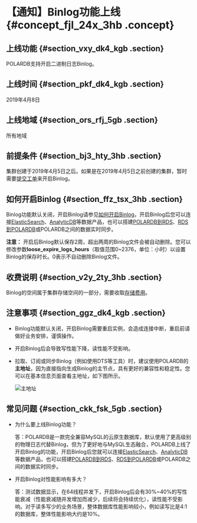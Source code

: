 # 【通知】Binlog功能上线 {#concept_fjl_24x_3hb .concept}

## 上线功能 {#section_vxy_dk4_kgb .section}

POLARDB支持开启二进制日志Binlog。

## 上线时间 {#section_pkf_dk4_kgb .section}

2019年4月8日

## 上线地域 {#section_ors_rfj_5gb .section}

所有地域

## 前提条件 {#section_bj3_hty_3hb .section}

集群创建于2019年4月5日之后。如果是在2019年4月5日之前创建的集群，暂时需要[提交工单](https://selfservice.console.aliyun.com/ticket/createIndex)来开启Binlog。

## 如何开启Binlog {#section_ffz_tsx_3hb .section}

Binlog功能默认关闭，开启Binlog请参见[如何开启Binlog](../../../../../cn.zh-CN/用户指南/如何开启Binlog.md#)，开启Binlog后您可以连接[ElasticSearch](https://help.aliyun.com/document_detail/90777.html)、[AnalyticDB](https://help.aliyun.com/document_detail/98724.html)等数据产品，也可以搭建[POLARDB到RDS](https://help.aliyun.com/document_detail/102184.html)、[RDS到POLARDB](https://help.aliyun.com/document_detail/102185.html)或POLARDB之间的数据实时同步。

**注意：** 开启后Binlog默认保存2周，超出两周的Binlog文件会被自动删除。您可以修改参数**loose\_expire\_logs\_hours**（取值范围0~2376，单位：小时）以设置Binlog的保存时长。0表示不自动删除Binlog文件。

## 收费说明 {#section_v2y_2ty_3hb .section}

Binlog的空间属于集群存储空间的一部分，需要收取[存储费用](cn.zh-CN/产品简介/规格与定价.md#)。

## 注意事项 {#section_ggz_dk4_kgb .section}

-   Binlog功能默认关闭，开启Binlog需要重启实例，会造成连接中断，重启前请做好业务安排，谨慎操作。
-   开启Binlog后会导致写性能下降，读性能不受影响。
-   拉取、订阅或同步Binlog（例如使用DTS等工具）时，建议使用POLARDB的**主地址**，因为直接指向生成Binlog的主节点，具有更好的兼容性和稳定性。您可以在基本信息页面查看主地址，如下图所示。

    ![主地址](http://static-aliyun-doc.oss-cn-hangzhou.aliyuncs.com/assets/img/155021/155480013243468_zh-CN.png)


## 常见问题 {#section_ckk_fsk_5gb .section}

-   为什么要上线Binlog功能？

    答：POLARDB是一款完全兼容MySQL的云原生数据库，默认使用了更高级别的物理日志代替Binlog，但为了更好地与MySQL生态融合，POLARDB上线了开启Binlog的功能，开启Binlog后您就可以连接[ElasticSearch](https://help.aliyun.com/document_detail/90777.html)、[AnalyticDB](https://help.aliyun.com/document_detail/98724.html)等数据产品，也可以搭建[POLARDB到RDS](https://help.aliyun.com/document_detail/102184.html)、[RDS到POLARDB](https://help.aliyun.com/document_detail/102185.html)或POLARDB之间的数据实时同步。

-   开启Binlog对性能影响有多大？

    答：测试数据显示，在64线程并发下，开启Binlog后会有30%~40%的写性能衰减（性能衰减随并发增加而减少，后续将会持续优化），读性能不受影响。对于读多写少的业务场景，整体数据库性能影响较小，例如读写比是4:1的数据库，整体性能影响大约是10%。


